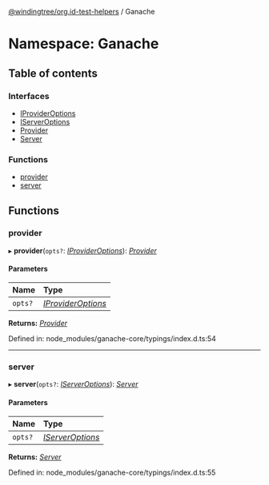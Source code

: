 [@windingtree/org.id-test-helpers](../README.md) / Ganache

# Namespace: Ganache

## Table of contents

### Interfaces

- [IProviderOptions](../interfaces/ganache.iprovideroptions.md)
- [IServerOptions](../interfaces/ganache.iserveroptions.md)
- [Provider](../interfaces/ganache.provider.md)
- [Server](../interfaces/ganache.server.md)

### Functions

- [provider](ganache.md#provider)
- [server](ganache.md#server)

## Functions

### provider

▸ **provider**(`opts?`: [*IProviderOptions*](../interfaces/ganache.iprovideroptions.md)): [*Provider*](../interfaces/ganache.provider.md)

#### Parameters

| Name | Type |
| :------ | :------ |
| `opts?` | [*IProviderOptions*](../interfaces/ganache.iprovideroptions.md) |

**Returns:** [*Provider*](../interfaces/ganache.provider.md)

Defined in: node_modules/ganache-core/typings/index.d.ts:54

___

### server

▸ **server**(`opts?`: [*IServerOptions*](../interfaces/ganache.iserveroptions.md)): [*Server*](../interfaces/ganache.server.md)

#### Parameters

| Name | Type |
| :------ | :------ |
| `opts?` | [*IServerOptions*](../interfaces/ganache.iserveroptions.md) |

**Returns:** [*Server*](../interfaces/ganache.server.md)

Defined in: node_modules/ganache-core/typings/index.d.ts:55
